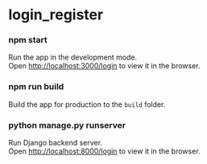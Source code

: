 # login_register

### npm start

Run the app in the development mode.<br>
Open [http://localhost:3000/login](http://localhost:3000/login) to view it in the browser.<br>


### npm run build

Build the app for production to the `build` folder.<br>


### python manage.py runserver

Run Django backend server.<br>
Open [http://localhost:8000/login](http://localhost:8000/login) to view it in the browser.<br>